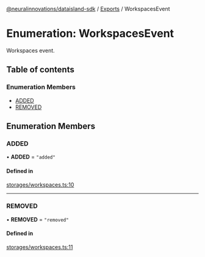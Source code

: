 [@neuralinnovations/dataisland-sdk](../../README.md) / [Exports](../modules.md) / WorkspacesEvent

# Enumeration: WorkspacesEvent

Workspaces event.

## Table of contents

### Enumeration Members

- [ADDED](WorkspacesEvent.md#added)
- [REMOVED](WorkspacesEvent.md#removed)

## Enumeration Members

### ADDED

• **ADDED** = ``"added"``

#### Defined in

[storages/workspaces.ts:10](https://github.com/NeuralInnovations/dataisland-client-js-sdk/blob/99d310d/src/storages/workspaces.ts#L10)

___

### REMOVED

• **REMOVED** = ``"removed"``

#### Defined in

[storages/workspaces.ts:11](https://github.com/NeuralInnovations/dataisland-client-js-sdk/blob/99d310d/src/storages/workspaces.ts#L11)
